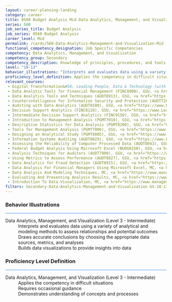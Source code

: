 ```yaml
---
layout: career-planning-landing
category: career
title: 0560 Budget Analysis Mid Data Analytics, Management, and Visualization
series: 560
job_series_title: Budget Analysis
job_series: 0560 Budget Analysis
career_level: Mid
permalink: /cards/560-Data-Analytics-Management-and-Visualization-Mid
functional_competency_designation: Job Specific Competencies
competency: Data Analytics, Management, and Visualization
competency_group: Secondary
competency_description: Knowledge of principles, procedures, and tools used to manage and analyze data in order to make conclusions about that information; identifies trends and metrics from large data sets; presents data in a visually clear way to enable decision makers to identify patterns and grasp difficult concepts.
level: "10-13"
behavior_illustrations: "Interprets and evaluates data using a variety of analytical and modeling methods to assess relationships and potential outcomes ? Draws accurate conclusions by choosing the appropriate data sources, metrics, and analyses ? Builds data visualizations to provide insights into data"
proficiency_level_definition: Applies the competency in difficult situations ? Requires occasional guidance ? Demonstrates understanding of concepts and processes
relevant_courses: 
 - Digital Transformation&#58; Leading People, Data & Technology (with UC Berkeley Executive Education), Emeritus, <a href="https://executive-ed.xpro.mit.edu/robotics-essentials/enterprise/?b2c_form=true&utm_campaign=gsa&utm_source=b2b">https://executive-ed.xpro.mit.edu/robotics-essentials/enterprise/?b2c_form=true&utm_campaign=gsa&utm_source=b2b</a>
 - Data Analytic Tools for Financial Management (FINC8900), GSU, <a href="https://www.LearnAtGSUSA.com/FINC8907">https://www.LearnAtGSUSA.com/FINC8907</a>
 - Data Analytics Tools and Techniques (AUDT8913), GSU, <a href="https://www.LearnAtGSUSA.com/AUDT8920">https://www.LearnAtGSUSA.com/AUDT8920</a>
 - Counterintelligence for Information Security and Protection (AUDT7200), GSU, <a href="https://www.LearnAtGSUSA.com/AUDT7207">https://www.LearnAtGSUSA.com/AUDT7207</a>
 - Auditing with Data Analytics (AUDT8100), GSU, <a href="https://www.LearnAtGSUSA.com/AUDT8107">https://www.LearnAtGSUSA.com/AUDT8107</a>
 - Decision Support Analytics (FINC8120), GSU, <a href="https://www.LearnAtGSUSA.com/FINC8131">https://www.LearnAtGSUSA.com/FINC8131</a>
 - Intermediate Decision Support Analytics (FINC9150), GSU, <a href="https://www.LearnAtGSUSA.com/FINC9153">https://www.LearnAtGSUSA.com/FINC9153</a>
 - Introduction to Management Analysis (PGMT7010), GSU, <a href="https://www.LearnAtGSUSA.com/PGMT7013">https://www.LearnAtGSUSA.com/PGMT7013</a>
 - Descriptive Statistics for Data Analysis (PGMT8200), GSU, <a href="https://www.LearnAtGSUSA.com/PGMT8203">https://www.LearnAtGSUSA.com/PGMT8203</a>
 - Tools for Management Analysis (PGMT7006), GSU, <a href="https://www.LearnAtGSUSA.com/PGMT7009">https://www.LearnAtGSUSA.com/PGMT7009</a>
 - Designing an Analytical Study (PGMT8005), GSU, <a href="https://www.LearnAtGSUSA.com/PGMT8008">https://www.LearnAtGSUSA.com/PGMT8008</a>
 - Information Systems Auditing (AUDT8029), GSU, <a href="https://www.LearnAtGSUSA.com/AUDT8040">https://www.LearnAtGSUSA.com/AUDT8040</a>
 - Assessing the Reliability of Computer Processed Data (AUDT8043), GSU, <a href="https://www.LearnAtGSUSA.com/AUDT8054">https://www.LearnAtGSUSA.com/AUDT8054</a>
 - Federal Budget Analysis Using Microsoft Excel (BUDG8150), GSU, <a href="https://www.LearnAtGSUSA.com/BUDG8157">https://www.LearnAtGSUSA.com/BUDG8157</a>
 - Analysis Techniques for Auditors (AUDT7900), GSU, <a href="https://www.LearnAtGSUSA.com/AUDT7911">https://www.LearnAtGSUSA.com/AUDT7911</a>
 - Using Metrics to Assess Performance (AUDT8027), GSU, <a href="https://www.LearnAtGSUSA.com/AUDT8038">https://www.LearnAtGSUSA.com/AUDT8038</a>
 - Data Analytics for Fraud Detection (AUDT8915), GSU, <a href="https://www.LearnAtGSUSA.com/AUDT8922">https://www.LearnAtGSUSA.com/AUDT8922</a>
 - Data Analysis For Financial Managers Using Microsoft Excel, MC, <a href="https://www.managementconcepts.com/course/id/5318?utm_source=CFOportal&utm_medium=listing&utm_campaign=CFOTTEP&utm_id=23FM">https://www.managementconcepts.com/course/id/5318?utm_source=CFOportal&utm_medium=listing&utm_campaign=CFOTTEP&utm_id=23FM</a>
 - Data Analysis And Modeling Techniques, MC, <a href="https://www.managementconcepts.com/course/id/4615?utm_source=CFOportal&utm_medium=listing&utm_campaign=CFOTTEP&utm_id=23FM">https://www.managementconcepts.com/course/id/4615?utm_source=CFOportal&utm_medium=listing&utm_campaign=CFOTTEP&utm_id=23FM</a>
 - Evaluating And Presenting Analysis Results, MC, <a href="https://www.managementconcepts.com/course/id/4665?utm_source=CFOportal&utm_medium=listing&utm_campaign=CFOTTEP&utm_id=23FM">https://www.managementconcepts.com/course/id/4665?utm_source=CFOportal&utm_medium=listing&utm_campaign=CFOTTEP&utm_id=23FM</a>
 - Introduction To Data Visualization, MC, <a href="https://www.managementconcepts.com/course/id/4606?utm_source=CFOportal&utm_medium=listing&utm_campaign=CFOTTEP&utm_id=23FM">https://www.managementconcepts.com/course/id/4606?utm_source=CFOportal&utm_medium=listing&utm_campaign=CFOTTEP&utm_id=23FM</a>
filters: Secondary-Data-Analytics-Management-and-Visualization GS-10-13 series-0560
---
```


<div class="desktop:grid-col-6 margin-y-3">
  <div class="border-top-2 bg-white padding-3 shadow-5 height-full members-hover border-1px button-border border-top-blue radius-lg card-text-color">
    <h3>Behavior Illustrations</h3>
    <hr style="background-color: #2680EB !important;"/>
    <dl class="text-base card-content-color"><dt>Data Analytics, Management, and Visualization (Level 3 - Intermediate)</dt><dd>Interprets and evaluates data using a variety of analytical and modeling methods to assess relationships and potential outcomes </dd><dd> Draws accurate conclusions by choosing the appropriate data sources, metrics, and analyses </dd><dd> Builds data visualizations to provide insights into data</dd></dl>
  </div>
</div>
<div class="desktop:grid-col-6 margin-y-3">
  <div class="border-top-2 bg-white padding-3 shadow-5 height-full members-hover border-1px button-border border-top-blue radius-lg card-text-color">
    <h3>Proficiency Level Definition</h3>
     <hr style="background-color: #2680EB !important;"/>
    <dl class="text-base card-content-color"><dt>Data Analytics, Management, and Visualization (Level 3 - Intermediate)</dt><dd>Applies the competency in difficult situations </dd><dd> Requires occasional guidance </dd><dd> Demonstrates understanding of concepts and processes</dd></dl>
  </div>
</div>